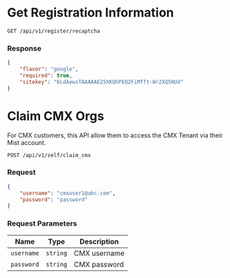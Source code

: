 # Get Registration Information

```
GET /api/v1/register/recaptcha

```

### Response

```json
{
    "flavor": "google",
    "required": true,
    "sitekey": "6LdAewsTAAAAAE25XKQhPEQ2FiMTft-WrZXQ5NUd"
}

```

# Claim CMX Orgs

For CMX customers, this API allow them to access the CMX Tenant via their Mist account.

```
POST /api/v1/self/claim_cmx

```

### Request

```json
{
    "username": "cmxuser1@abc.com",
    "password": "password"
}

```

### Request Parameters

| Name | Type | Description |
| --- | --- | --- |
| `username` | `string` | CMX username |
| `password` | `string` | CMX password |